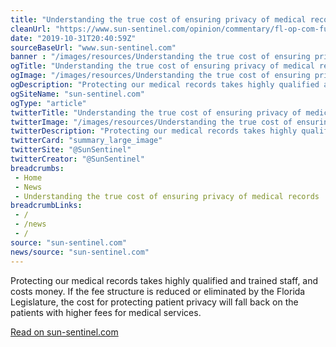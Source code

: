 ```yaml
--- 
title: "Understanding the true cost of ensuring privacy of medical records "
cleanUrl: "https://www.sun-sentinel.com/opinion/commentary/fl-op-com-fuentes-medical-records-privacy-20191030-yoosyfv4wveinhduwq7gzyuw5q-story.html"
date: "2019-10-31T20:40:59Z"
sourceBaseUrl: "www.sun-sentinel.com"
banner : "/images/resources/Understanding the true cost of ensuring privacy of medical records.png"
ogTitle: "Understanding the true cost of ensuring privacy of medical records | Opinion"
ogImage: "/images/resources/Understanding the true cost of ensuring privacy of medical records.png"
ogDescription: "Protecting our medical records takes highly qualified and trained staff, and costs money. If the fee structure is reduced or eliminated by the Florida Legislature, the cost for protecting patient privacy will fall back on the patients with higher fees for medical services."
ogSiteName: "sun-sentinel.com"
ogType: "article"
twitterTitle: "Understanding the true cost of ensuring privacy of medical records | Opinion"
twitterImage: "/images/resources/Understanding the true cost of ensuring privacy of medical records.png"
twitterDescription: "Protecting our medical records takes highly qualified and trained staff, and costs money. If the fee structure is reduced or eliminated by the Florida Legislature, the cost for protecting patient privacy will fall back on the patients with higher fees for medical services."
twitterCard: "summary_large_image"
twitterSite: "@SunSentinel"
twitterCreator: "@SunSentinel"
breadcrumbs:
 - Home
 - News
 - Understanding the true cost of ensuring privacy of medical records
breadcrumbLinks:
 - / 
 - /news
 - / 
source: "sun-sentinel.com"
news/source: "sun-sentinel.com"
---
```

Protecting our medical records takes highly qualified and trained staff, and costs money. If the fee structure is reduced or eliminated by the Florida Legislature, the cost for protecting patient privacy will fall back on the patients with higher fees for medical services.  
  
[Read on sun-sentinel.com](https://www.sun-sentinel.com/opinion/commentary/fl-op-com-fuentes-medical-records-privacy-20191030-yoosyfv4wveinhduwq7gzyuw5q-story.html)
